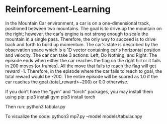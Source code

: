 # Reinforcement-Learning
 In the Mountain Car environment, a car is on a one-dimensional track, positioned between two mountains. The goal is to drive up the mountain on the right; however, the car's engine is not strong enough to scale the mountain in a single pass. Therefore, the only way to succeed is to drive back and forth to build up momentum. The car's state is described by the observation space which is a 1D vector containing car's horizontal position and velocity. The car can take 3 actions: Left, Do Nothing, and Right. The episode ends when either the car reaches the flag on the right hill or it fails in 200 moves (or frames). All the move that fails to reach the flag will get reward -1. Therefore, in the episode where the car fails to reach to goal, the total reward would be -200. The entire episode will be scored as 1.0 if the car reaches the goal (total_reward>−200) or 0.0 otherwise.

If you don’t have the “gym” and “torch” packages, you may install them using pip:
pip3 install gym
pip3 install torch

Then run:
python3 tabular.py

To visualize the code:
python3 mp7.py –model models/tabular.npy
